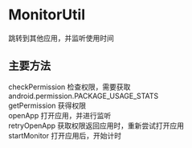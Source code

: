 # MonitorUtil
跳转到其他应用，并监听使用时间

## 主要方法
checkPermission 检查权限，需要获取android.permission.PACKAGE_USAGE_STATS  
getPermission 获得权限  
openApp 打开应用，并进行监听  
retryOpenApp 获取权限返回应用时，重新尝试打开应用  
startMonitor 打开应用后，开始计时   
